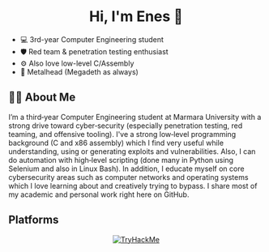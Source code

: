 <h1 align="center">Hi, I'm Enes 👋</h1>

- 💻 3rd-year Computer Engineering student
- 🛡️ Red team & penetration testing enthusiast
- ⚙️ Also love low-level C/Assembly 
- 🎸 Metalhead (Megadeth as always)

## 🧑‍💻 About Me

I’m a third‑year Computer Engineering student at Marmara University with a strong drive toward cyber‑security (especially penetration testing, red teaming, and offensive tooling). I've a strong low‑level programming background (C and x86 assembly) which I find very useful while understanding, using or generating exploits and vulnerabilities. Also, I can do automation with high‑level scripting (done many in Python using Selenium and also in Linux Bash). In addition, I educate myself on core cybersecurity areas such as computer networks and operating systems which I love learning about and creatively trying to bypass. I share most of my academic and personal work right here on GitHub.

## Platforms

<p align="center">
  <a href="https://tryhackme.com/p/karmagedon" target="_blank">
    <img src="https://tryhackme-badges.s3.amazonaws.com/karmagedon.png" alt="TryHackMe" />
  </a>
</p>
